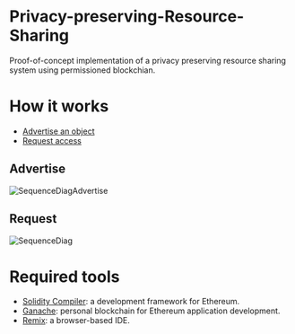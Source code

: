 # Privacy-preserving-Resource-Sharing
Proof-of-concept implementation of a privacy preserving resource sharing system using permissioned blockchian.
# How it works
- [Advertise an object](#advertise)
- [Request access](#request)

## Advertise 
![SequenceDiagAdvertise](https://user-images.githubusercontent.com/75406127/106031414-7cc67180-608c-11eb-82b3-185d7ab2819f.jpg)

## Request 
![SequenceDiag](https://user-images.githubusercontent.com/75406127/106031457-88b23380-608c-11eb-8563-417d3dd1af2f.jpg)

# Required tools
- [Solidity Compiler](https://www.trufflesuite.com/truffle): a development framework for Ethereum.
- [Ganache](https://www.trufflesuite.com/ganache): personal blockchain for Ethereum application development.
- [Remix](https://remix.ethereum.org/): a browser-based IDE.
